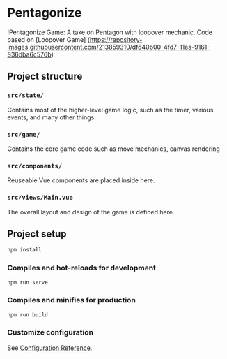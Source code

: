 # Pentagonize

!Pentagonize Game: A take on Pentagon with loopover mechanic. Code based on [Loopover Game]
(https://repository-images.githubusercontent.com/213859310/dfd40b00-4fd7-11ea-9161-836dba6c576b)

## Project structure

### `src/state/`

Contains most of the higher-level game logic, such as the timer, various events, and many other things.

### `src/game/`

Contains the core game code such as move mechanics, canvas rendering

### `src/components/`

Reuseable Vue components are placed inside here.

### `src/views/Main.vue`

The overall layout and design of the game is defined here.

## Project setup
```sh
npm install
```

### Compiles and hot-reloads for development
```sh
npm run serve
```

### Compiles and minifies for production
```sh
npm run build
```

### Customize configuration
See [Configuration Reference](https://cli.vuejs.org/config/).
